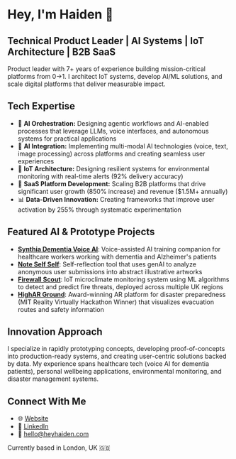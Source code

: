# **Hey, I'm Haiden** 👋

## **Technical Product Leader | AI Systems | IoT Architecture | B2B SaaS**

Product leader with 7+ years of experience building mission-critical platforms from 0→1. I architect IoT systems, develop AI/ML solutions, and scale digital platforms that deliver measurable impact.

## **Tech Expertise**
* 🧠 **AI Orchestration:** Designing agentic workflows and AI-enabled processes that leverage LLMs, voice interfaces, and autonomous systems for practical applications
* 🤖 **AI Integration:** Implementing multi-modal AI technologies (voice, text, image processing) across platforms and creating seamless user experiences
* 🔧 **IoT Architecture:** Designing resilient systems for environmental monitoring with real-time alerts (92% delivery accuracy)
* 🚀 **SaaS Platform Development:** Scaling B2B platforms that drive significant user growth (850% increase) and revenue ($1.5M+ annually)
* 📊 **Data-Driven Innovation:** Creating frameworks that improve user activation by 255% through systematic experimentation

## **Featured AI & Prototype Projects**
* **[Synthia Dementia Voice AI](https://github.com/heyhaiden/synthia-dementia-voice-ai)**: Voice-assisted AI training companion for healthcare workers working with dementia and Alzheimer's patients
* **[Note Self Self](https://github.com/heyhaiden/note-self-self)**: Self-reflection tool that uses genAI to analyze anonymous user submissions into abstract illustrative artworks
* **[Firewall Scout](https://github.com/heyhaiden/firewall-dissertation)**: IoT microclimate monitoring system using ML algorithms to detect and predict fire threats, deployed across multiple UK regions
* **[HighAR Ground](https://devpost.com/software/highar-ground)**: Award-winning AR platform for disaster preparedness (MIT Reality Virtually Hackathon Winner) that visualizes evacuation routes and safety information

## **Innovation Approach**
I specialize in rapidly prototyping concepts, developing proof-of-concepts into production-ready systems, and creating user-centric solutions backed by data. My experience spans healthcare tech (voice AI for dementia patients), personal wellbeing applications, environmental monitoring, and disaster management systems.

## **Connect With Me**
* 🌐 [Website](https://heyhaiden.vercel.app/)
* 💼 [LinkedIn](https://www.linkedin.com/in/heyhaiden)
* 📧 hello@heyhaiden.com

Currently based in London, UK 🇬🇧
